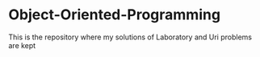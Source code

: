 # Object-Oriented-Programming
This is the repository where my solutions of Laboratory and Uri problems are kept
